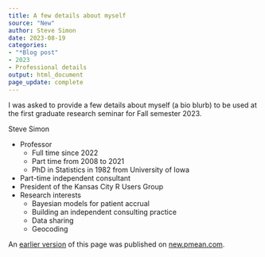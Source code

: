 ```yaml
---
title: A few details about myself
source: "New"
author: Steve Simon
date: 2023-08-19
categories:
- "*Blog post"
- 2023
- Professional details
output: html_document
page_update: complete
---
```


I was asked to provide a few details about myself (a bio blurb) to be used at the first graduate research seminar for Fall semester 2023.

<!---more--->

Steve Simon

-   Professor
    -   Full time since 2022
    -   Part time from 2008 to 2021
    -   PhD in Statistics in 1982 from University of Iowa
-   Part-time independent consultant
-   President of the Kansas City R Users Group
-   Research interests
    -   Bayesian models for patient accrual
    -   Building an independent consulting practice
    -   Data sharing
    -   Geocoding

An [earlier version][sim2] of this page was published on [new.pmean.com][sim1].

[sim1]: http://new.pmean.com
[sim2]: http://new.pmean.com/bio-blurb/
